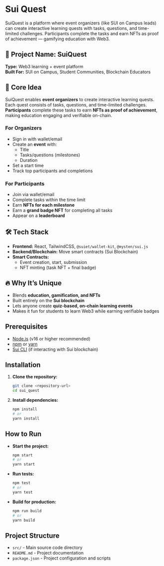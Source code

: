 # Sui Quest

SuiQuest is a platform where event organizers (like SUI on Campus leads) can create interactive learning quests with tasks, questions, and time-limited challenges. Participants complete the tasks and earn NFTs as proof of achievement — gamifying education with Web3.


## 🎯 Project Name: SuiQuest

**Type:** Web3 learning + event platform  
**Built For:** SUI on Campus, Student Communities, Blockchain Educators


## 🧠 Core Idea

SuiQuest enables **event organizers** to create interactive learning quests. Each quest consists of tasks, questions, and time-limited challenges. **Participants** complete these tasks to earn **NFTs as proof of achievement**, making education engaging and verifiable on-chain.



### For Organizers

- Sign in with wallet/email
- Create an **event** with:
  - Title
  - Tasks/questions (milestones)
  - Duration
- Set a start time
- Track top participants and completions

### For Participants

- Join via wallet/email
- Complete tasks within the time limit
- Earn **NFTs for each milestone**
- Earn a **grand badge NFT** for completing all tasks
- Appear on a **leaderboard**


## 🛠️ Tech Stack

- **Frontend:** React, TailwindCSS, `@suiet/wallet-kit`, `@mysten/sui.js`
- **Backend/Blockchain:** Move smart contracts (Sui Blockchain)
- **Smart Contracts:**
  - Event creation, start, submission
  - NFT minting (task NFT + final badge)


## 🔥 Why It’s Unique

- Blends **education, gamification, and NFTs**
- Built entirely on the **Sui blockchain**
- Lets anyone create **quiz-based, on-chain learning events**
- Makes it fun for students to learn Web3 while earning verifiable badges


## Prerequisites

- [Node.js](https://nodejs.org/) (v16 or higher recommended)
- [npm](https://www.npmjs.com/) or [yarn](https://yarnpkg.com/)
- [Sui CLI](https://docs.sui.io/sui-cli) (if interacting with Sui blockchain)

## Installation

1. **Clone the repository:**
   ```sh
   git clone <repository-url>
   cd sui_quest
   ```

2. **Install dependencies:**
   ```sh
   npm install
   # or
   yarn install
   ```

## How to Run

- **Start the project:**
  ```sh
  npm start
  # or
  yarn start
  ```

- **Run tests:**
  ```sh
  npm test
  # or
  yarn test
  ```

- **Build for production:**
  ```sh
  npm run build
  # or
  yarn build
  ```

## Project Structure

- `src/` - Main source code directory
- `README.md` - Project documentation
- `package.json` - Project configuration and scripts
